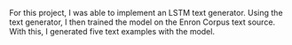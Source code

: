 For this project, I was able to implement an LSTM text generator. Using the text generator, I then trained the model on the Enron Corpus text source. With this, I generated five text examples with the model. 